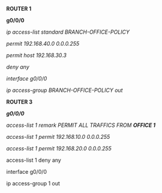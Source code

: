 **ROUTER 1**

**g0/0/0**



*ip access-list standard BRANCH-OFFICE-POLICY*

*permit 192.168.40.0 0.0.0.255*

*permit host 192.168.30.3*

*deny any*



*interface g0/0/0*

*ip access-group BRANCH-OFFICE-POLICY out*







<b>ROUTER 3</b>

<b>*g0/0/0*</b>



<i>access-list 1 remark PERMIT ALL TRAFFICS FROM **OFFICE 1**</i>

<i>access-list 1 permit 192.168.10.0 0.0.0.255 </i>

<i>access-list 1 permit 192.168.20.0 0.0.0.255 </i>

access-list 1 deny any



interface g0/0/0

ip access-group 1 out

